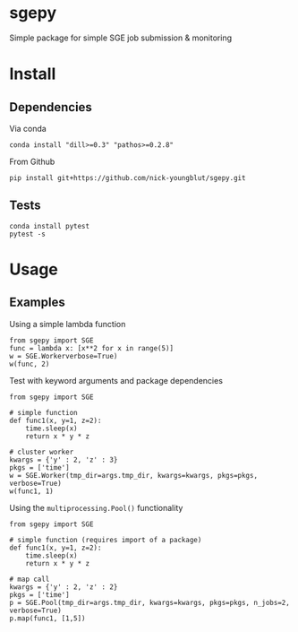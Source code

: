sgepy
=====

Simple package for simple SGE job submission & monitoring

# Install

## Dependencies

Via conda

```
conda install "dill>=0.3" "pathos>=0.2.8"
```

From Github

```
pip install git+https://github.com/nick-youngblut/sgepy.git
```

## Tests

```
conda install pytest
pytest -s
```

# Usage

## Examples

Using a simple lambda function

```
from sgepy import SGE
func = lambda x: [x**2 for x in range(5)]
w = SGE.Workerverbose=True)
w(func, 2)
```

Test with keyword arguments and package dependencies

```
from sgepy import SGE

# simple function
def func1(x, y=1, z=2):
    time.sleep(x)
    return x * y * z

# cluster worker 
kwargs = {'y' : 2, 'z' : 3}
pkgs = ['time']
w = SGE.Worker(tmp_dir=args.tmp_dir, kwargs=kwargs, pkgs=pkgs, verbose=True)
w(func1, 1)
```

Using the `multiprocessing.Pool()` functionality

```
from sgepy import SGE

# simple function (requires import of a package)
def func1(x, y=1, z=2):
    time.sleep(x)
    return x * y * z
    
# map call
kwargs = {'y' : 2, 'z' : 2}
pkgs = ['time']
p = SGE.Pool(tmp_dir=args.tmp_dir, kwargs=kwargs, pkgs=pkgs, n_jobs=2, verbose=True)
p.map(func1, [1,5])
```

